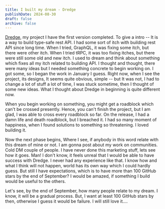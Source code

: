 ```yaml
---
title: I built my dream - Dredge
publishDate: 2024-08-30
draft: false
archive: false
---
```


[Dredge](https://github.com/dhrjarun/dredge), my project I have the first version completed. To give a intro -- It is a way to build type-safe rest API. I had some sort of itch with building rest API since long time. When I tried, GraphQL, it was fixing some itch, but there were other itch. When I tried tRPC, it was too fixing itches, but there were still some old and new itch. I used to dream and think about something which fixes all my itch related to building API. I thought and thought, there were many ideas but I needed something concrete to begin working on. I got some, so I began the work in January I guess. Right now, when I see the project, its designs, It seems quite obvious, simple -- but It was not, I had to change a lot of stuff a lot of time, I was stuck sometime, then I thought of some new ideas. What I thought about Dredge in beginning is quite different now.

When you begin working on something, you might get a roadblock which can't be crossed presently. Hence, you can't finish the project, but I am glad, I was able to cross every roadblock so far. On the release, I had a damn life and death roadblock, but I breached it. I had so many moment of happiness, when I found solutions to something so threatening. I loved building it.

Now the next phase begins, Where I see, if anybody in this word relate with this dream of mine or not. I am gonna post about my work on communities. Cold DM couple of people. I have never done this marketing stuff, lets see how it goes. Man! I don't know, it feels unreal that I would be able to have success with Dredge. I never had any experience like that. I know how and what I think will not happen, world has its own way which I could hardly guess. But still I have expectations, which is to have more than 100 GitHub stars by the end of September? I would be amazed, if something I build would be useful to the others.

Let's see, by the end of September, how many people relate to my dream. I know, it will be a gradual process. But, I want at least 100 GitHub stars by then, otherwise I guess it would be failure. I will still love it....
